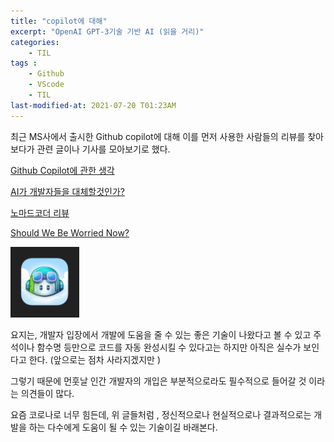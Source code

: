```yaml
---
title: "copilot에 대해"
excerpt: "OpenAI GPT-3기술 기반 AI (읽을 거리)"
categories:
    - TIL
tags :
    - Github
    - VScode
    - TIL
last-modified-at: 2021-07-20 T01:23AM
---
```

최근 MS사에서 출시한 Github copilot에 대해 이를 먼저 사용한 사람들의 리뷰를 찾아보다가
관련 글이나 기사를 모아보기로 했다.

[Github Copilot에 관한 생각](https://brunch.co.kr/@advisor/34)

[AI가 개발자들을 대체할것인가?](https://visualstudiomagazine.com/articles/2021/06/30/github-copilot-comments.aspx)

[노마드코더 리뷰](https://www.youtube.com/watch?v=x_Yw2f161CU)

[Should We Be Worried Now?](https://towardsdatascience.com/should-we-be-worried-now-that-github-copilot-is-out-12f59551cd95)

![copilot](/assets/copilot.PNG)

요지는, 개발자 입장에서 개발에 도움을 줄 수 있는 좋은 기술이 나왔다고 볼 수 있고 주석이나 함수명 등만으로 코드를 자동 완성시킬 수 있다고는 하지만 아직은 실수가 보인다고 한다. (앞으로는 점차 사라지겠지만 )

그렇기 때문에 먼훗날 인간 개발자의 개입은 부분적으로라도 필수적으로 들어갈 것 이라는 의견들이 많다.

요즘 코로나로 너무 힘든데, 위 글들처럼 , 정신적으로나 현실적으로나 결과적으로는 개발을 하는 다수에게 도움이 될 수 있는 기술이길 바래본다.   
